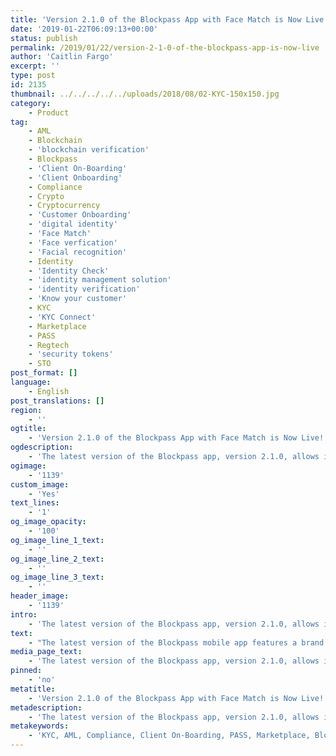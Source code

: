 ```yaml
---
title: 'Version 2.1.0 of the Blockpass App with Face Match is Now Live!'
date: '2019-01-22T06:09:13+00:00'
status: publish
permalink: /2019/01/22/version-2-1-0-of-the-blockpass-app-is-now-live
author: 'Caitlin Fargo'
excerpt: ''
type: post
id: 2135
thumbnail: ../../../../../uploads/2018/08/02-KYC-150x150.jpg
category:
    - Product
tag:
    - AML
    - Blockchain
    - 'blockchain verification'
    - Blockpass
    - 'Client On-Boarding'
    - 'Client Onboarding'
    - Compliance
    - Crypto
    - Cryptocurrency
    - 'Customer Onboarding'
    - 'digital identity'
    - 'Face Match'
    - 'Face verfication'
    - 'Facial recognition'
    - Identity
    - 'Identity Check'
    - 'identity management solution'
    - 'identity verification'
    - 'Know your customer'
    - KYC
    - 'KYC Connect'
    - Marketplace
    - PASS
    - Regtech
    - 'security tokens'
    - STO
post_format: []
language:
    - English
post_translations: []
region:
    - ''
ogtitle:
    - 'Version 2.1.0 of the Blockpass App with Face Match is Now Live!'
ogdescription:
    - 'The latest version of the Blockpass app, version 2.1.0, allows individuals to obtain a new certificate that proves verified identification documents actually do belong to the user. '
ogimage:
    - '1139'
custom_image:
    - 'Yes'
text_lines:
    - '1'
og_image_opacity:
    - '100'
og_image_line_1_text:
    - ''
og_image_line_2_text:
    - ''
og_image_line_3_text:
    - ''
header_image:
    - '1139'
intro:
    - 'The latest version of the Blockpass app, version 2.1.0, allows individuals to obtain a new certificate that proves verified identification documents actually do belong to the user. '
text:
    - "The latest version of the Blockpass mobile app features a brand new Face Match certificate, making it even easier to use and manage your digital identity from your mobile phone. Under 'Verifiers', simply select the Face Match option and follow the prompts to obtain the all new certificate that confirms that\_you are the owner of the passport you uploaded.\r\n\r\nThe first submission for a Face Match certificate is free to all users of the Blockpass app.\r\n\r\nThis feature enhances the verification level of your profile, enabling the Blockpass KYC solution to service a wider range of regulated businesses and industries. It also means for service providers that the process of onboarding new customers is now more seamless than ever, as the Face Match certificate removes the requirement for manual processing of this stage of the KYC process.\r\n\r\n<img class=\"alignright size-full wp-image-2142\" src=\"https://www.blockpass.org/wp-content/uploads/2019/01/FaceMatch.png\" alt=\"\" width=\"1380\" height=\"952\" />"
media_page_text:
    - 'The latest version of the Blockpass app, version 2.1.0, allows individuals to obtain a new certificate that prove verified identification documents actually do belong to the user. '
pinned:
    - 'no'
metatitle:
    - 'Version 2.1.0 of the Blockpass App with Face Match is Now Live!'
metadescription:
    - 'The latest version of the Blockpass app, version 2.1.0, allows individuals to obtain a new certificate that proves verified identification documents actually do belong to the user. '
metakeywords:
    - 'KYC, AML, Compliance, Client On-Boarding, PASS, Marketplace, Blockpass, Identity, Identity Verification, Customer Onboarding, Digital identity, identity management solution, Identity Verification, Know your customer, regtech, security tokens, sto, blockchain verification, identity check, client onboarding, cryptocurrency, blockchain, crypto, KYC Connect, Face Match, Facial recognition, Face verfication'
---
```

<!DOCTYPE html PUBLIC "-//W3C//DTD HTML 4.0 Transitional//EN" "http://www.w3.org/TR/REC-html40/loose.dtd">
<?xml encoding="UTF-8">
